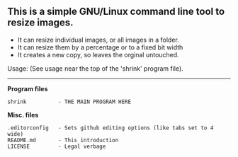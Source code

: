 ## This is a simple GNU/Linux command line tool to resize images.  

* It can resize individual images, or all images in a folder.  
* It can resize them by a percentage or to a fixed bit width
* It creates a new copy, so leaves the orginal untouched.

Usage: (See usage near the top of the 'shrink' program file).

****

**Program files**

    shrink          - THE MAIN PROGRAM HERE  

**Misc. files**

    .editorconfig   - Sets github editing options (like tabs set to 4 wide)
    README.md       - This introduction  
    LICENSE         - Legal verbage
